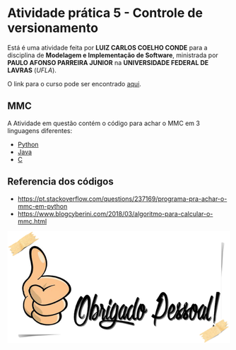 # Atividade prática 5 - Controle de versionamento

Está é uma atividade feita por **LUIZ CARLOS COELHO CONDE** para a disciplina de **Modelagem e Implementação de Software**, ministrada por **PAULO AFONSO PARREIRA JUNIOR** na **UNIVERSIDADE FEDERAL DE LAVRAS** (*UFLA*).

O link para o curso pode ser encontrado [aqui](https://campusvirtual.ufla.br/presencial/course/view.php?id=29162).

## MMC 

A Atividade em questão contém o código para achar o MMC em 3 linguagens diferentes:

* [Python](https://github.com/luizcoelhoc1/controle-versionamento-Modelagem-e-Implementa-o-de-Software/blob/main/pyton.py)
* [Java](https://github.com/luizcoelhoc1/controle-versionamento-Modelagem-e-Implementa-o-de-Software/blob/main/java.java)
* [C](https://github.com/luizcoelhoc1/controle-versionamento-Modelagem-e-Implementa-o-de-Software/blob/main/c.c)

## Referencia dos códigos

* https://pt.stackoverflow.com/questions/237169/programa-pra-achar-o-mmc-em-python
* https://www.blogcyberini.com/2018/03/algoritmo-para-calcular-o-mmc.html

![Obrigado!](/obrigado.png "Obrigado!")
